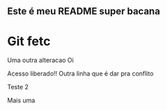 ## Este é meu README super bacana
# Git fetc

Uma outra alteracao Oi

Acesso liberado!!
Outra linha que é dar pra conflito
<p>Teste 2</p>

Mais uma
